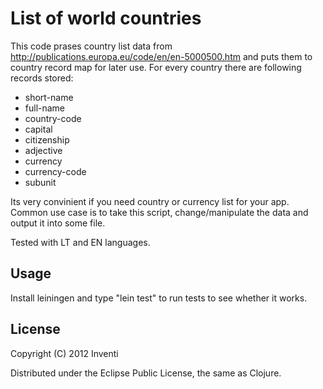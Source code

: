 # List of world countries
This code prases country list data from
http://publications.europa.eu/code/en/en-5000500.htm and puts them to
country record map for later use.
For every country there are following records stored:
* short-name
* full-name
* country-code
* capital
* citizenship
* adjective
* currency
* currency-code
* subunit

Its very convinient if you need country or currency list for your app.
Common use case is to take this script, change/manipulate the data and output it into some file.

Tested with LT and EN languages.

## Usage
Install leiningen and type "lein test" to run tests to see whether it works.

## License
Copyright (C) 2012 Inventi

Distributed under the Eclipse Public License, the same as Clojure.
